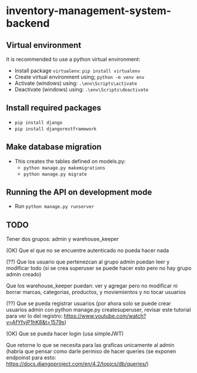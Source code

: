 # inventory-management-system-backend

## Virtual environment
It is recommended to use a python virtual environment:
- Install package `virtualenv`: `pip install virtualenv`
- Create virtual environment using; `python -m venv env`
- Activate (windows) using: `.\env\Scripts\activate`
- Deactivate (windows) using: `.\env\Scripts\deactivate`

## Install required packages
- `pip install django`
- `pip install djangorestframework`

## Make database migration
- This creates the tables defined on models.py:
  - `python manage.py makemigrations`
  - `python manage.py migrate`

## Running the API on development mode
- Run `python manage.py runserver`

## TODO

Tener dos grupos: admin y warehouse_keeper

(OK) Que el que no se encuentre autenticado no pueda hacer nada

(??) Que los usuario que pertenezcan al grupo admin puedan leer y modificar todo (si se crea superuser se puede hacer esto pero no hay grupo admin creado)

Que los warehouse_keeper puedan:
ver y agregar pero no modificar ni borrar marcas, categorias, productos, y moviemientos y no tocar usuarios

(??) Que se pueda registrar usuarios (por ahora solo se puede crear usuarios admin con python manage.py createsuperuser, revisar este tutorial para ver lo del registro: https://www.youtube.com/watch?v=AfYfvjP1hK8&t=1579s)

(OK) Que se pueda hacer login (usa simpleJWT)

Que retorne lo que se necesita para las graficas unicamente al admin (habría que pensar como darle permiso de hacer queries (se exponen endpoinst para esto: https://docs.djangoproject.com/en/4.2/topics/db/queries/)

